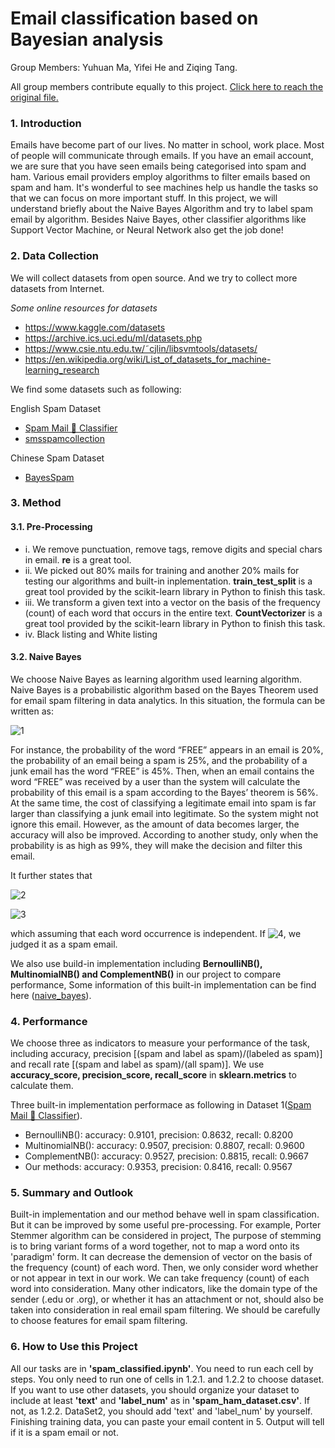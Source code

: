 # Email classification based on Bayesian analysis
Group Members: Yuhuan Ma, Yifei He and Ziqing Tang. 



All group members contribute equally to this project. [Click here to reach the original file.](https://github.com/halona2333/Bayes)

### 1. Introduction
Emails have become part of our lives. No matter in school, work place. Most of people will communicate through emails. If you have an email account, we are sure that you have seen emails being categorised into spam and ham. Various email providers employ algorithms to filter emails based on spam and ham. It's wonderful to see machines help us handle the tasks so that we can focus on more important stuff. In this project, we will understand briefly about the Naive Bayes Algorithm and try to label spam email by algorithm. Besides Naive Bayes, other classifier algorithms like Support Vector Machine, or Neural Network also get the job done!

### 2. Data Collection
We will collect datasets from open source. And we try to collect more datasets from Internet. 

*Some online resources for datasets*
*  https://www.kaggle.com/datasets
*  https://archive.ics.uci.edu/ml/datasets.php
*  https://www.csie.ntu.edu.tw/˜cjlin/libsvmtools/datasets/
*  https://en.wikipedia.org/wiki/List_of_datasets_for_machine-learning_research

We find some datasets such as following:

English Spam Dataset
* [Spam Mail 📧 Classifier](https://www.kaggle.com/code/syamkakarla/spam-mail-classifier)
* [smsspamcollection](https://archive.ics.uci.edu/ml/machine-learning-databases/00228/)

Chinese Spam Dataset
* [BayesSpam](https://github.com/shijing888/BayesSpam)


### 3. Method
#### 3.1. Pre-Processing
* i. We remove punctuation, remove tags, remove digits and special chars in email. **re** is a great tool.
* ii. We picked out 80% mails for training and another 20% mails for testing our algorithms and built-in inplementation. **train_test_split** is a great tool provided by the scikit-learn library in Python to finish this task.
* iii. We transform a given text into a vector on the basis of the frequency (count) of each word that occurs in the entire text. **CountVectorizer** is a great tool provided by the scikit-learn library in Python to finish this task.
* iv. Black listing and White listing
#### 3.2. Naive Bayes
 We choose Naive Bayes as learning algorithm used  learning algorithm. Naive Bayes is a probabilistic algorithm based on the Bayes Theorem used for email spam filtering in data analytics. In this situation, the formula can be written as:

![1](https://latex.codecogs.com/svg.image?P(\text{spam}\mid\text{word})=\frac{P(\text{word}\mid\text{spam})P(\text{spam})}{P(\text{word})})

For instance, the probability of the word “FREE” appears in an email is 20%, the probability of an email being a spam is 25%, and the probability of a junk email has the word “FREE” is 45%. Then, when an email contains the word “FREE” was received by a user than the system will calculate the probability of this email is a spam according to the Bayes’ theorem is 56%. At the same time, the cost of classifying a legitimate email into spam is far larger than classifying a junk email into legitimate. So the system might not ignore this email. However, as the amount of data becomes larger, the accuracy will also be improved. According to another study, only when the probability is as high as 99%, they will make the decision and filter this email. 

It further states that

![2](https://latex.codecogs.com/svg.image?P(\text{spam}\mid\text{text})=\frac{P(\text{text}\mid\text{spam})P(\text{spam})}{P(\text{text})}=\frac{P(\text{spam})\prod_{i}P(\text{word}_i\mid\text{spam})}{\prod_{i}P(\text{word}_i)})

![3](https://latex.codecogs.com/svg.image?P(\text{ham}\mid\text{text})=\frac{P(\text{text}\mid\text{ham})P(\text{ham})}{P(\text{text})}=\frac{P(\text{ham})\prod_{i}P(\text{word}_i\mid\text{ham})}{\prod_{i}P(\text{word}_i)})

which assuming that each word occurrence is independent. If ![4](https://latex.codecogs.com/svg.image?P(\text{ham}\mid\text{text})<P(\text{spam}\mid\text{text})), we judged it as a spam email.

We also use build-in implementation including **BernoulliNB(), MultinomialNB() and ComplementNB()** in our project to compare performance, Some information of this built-in implementation can be find here ([naive_bayes](https://scikit-learn.org/stable/modules/naive_bayes.html)).
### 4. Performance
We choose three as indicators to measure your performance of the task, including accuracy, precision [(spam and label as spam)/(labeled as spam)] and recall rate [(spam and label as spam)/(all spam)]. We use **accuracy_score, precision_score, recall_score** in **sklearn.metrics** to calculate them.

Three built-in implementation performace as following in Dataset 1([Spam Mail 📧 Classifier](https://www.kaggle.com/code/syamkakarla/spam-mail-classifier)).
* BernoulliNB():
accuracy: 0.9101, precision: 0.8632, recall: 0.8200
* MultinomialNB():
accuracy: 0.9507, precision: 0.8807, recall: 0.9600
* ComplementNB():
accuracy: 0.9527, precision: 0.8815, recall: 0.9667
* Our methods:
accuracy: 0.9353, precision: 0.8416, recall: 0.9567
### 5. Summary and Outlook
Built-in implementation and our method behave well in spam classification. But it can be improved by some useful pre-processing. For example, Porter Stemmer algorithm can be considered in project, The purpose of stemming is to bring variant forms of a word together, not to map a word onto its 'paradigm' form. It can decrease the demension of vector on the basis of the frequency (count) of each word. Then, we only consider word whether or not appear in text in our work. We can take frequency (count) of each word into consideration. Many other indicators, like the domain type of the sender (.edu or .org), or whether it has an attachment or not, should also be taken into consideration in real email spam filtering. We should be carefully to choose features for  email spam filtering.
### 6. How to Use this Project
All our tasks are in **'spam_classified.ipynb'**. You need to run each cell by steps. You only need to run one of cells in 1.2.1. and 1.2.2 to choose dataset. If you want to use other datasets, you should organize your dataset to include at least **'text'** and **'label_num'** as in **'spam_ham_dataset.csv'**. If not, as 1.2.2. DataSet2, you should add 'text' and 'label_num' by yourself. Finishing training data, you can paste your email content in 5. Output will tell if it is a spam email or not.
